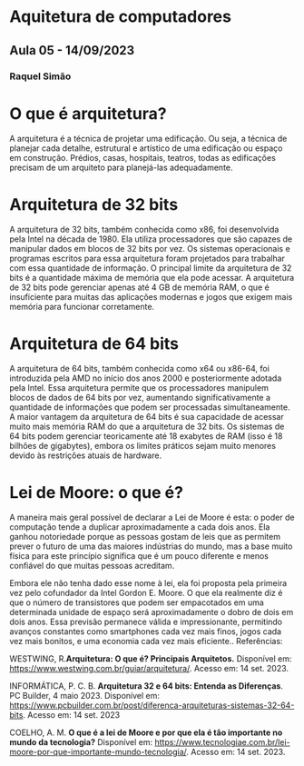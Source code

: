 # Aquitetura de computadores 
## Aula 05 - 14/09/2023 
### Raquel Simão 

# O que é arquitetura? 

A arquitetura é a técnica de projetar uma edificação. Ou seja, a técnica de planejar cada detalhe, estrutural e artístico de uma edificação ou espaço em construção. Prédios, casas, hospitais, teatros, todas as edificações precisam de um arquiteto para planejá-las adequadamente.

# Arquitetura de 32 bits 

A arquitetura de 32 bits, também conhecida como x86, foi desenvolvida pela Intel na década de 1980. Ela utiliza processadores que são capazes de manipular dados em blocos de 32 bits por vez. Os sistemas operacionais e programas escritos para essa arquitetura foram projetados para trabalhar com essa quantidade de informação.
O principal limite da arquitetura de 32 bits é a quantidade máxima de memória que ela pode acessar. A arquitetura de 32 bits pode gerenciar apenas até 4 GB de memória RAM, o que é insuficiente para muitas das aplicações modernas e jogos que exigem mais memória para funcionar corretamente.

# Arquitetura de 64 bits 

A arquitetura de 64 bits, também conhecida como x64 ou x86-64, foi introduzida pela AMD no início dos anos 2000 e posteriormente adotada pela Intel. Essa arquitetura permite que os processadores manipulem blocos de dados de 64 bits por vez, aumentando significativamente a quantidade de informações que podem ser processadas simultaneamente.
A maior vantagem da arquitetura de 64 bits é sua capacidade de acessar muito mais memória RAM do que a arquitetura de 32 bits. Os sistemas de 64 bits podem gerenciar teoricamente até 18 exabytes de RAM (isso é 18 bilhões de gigabytes), embora os limites práticos sejam muito menores devido às restrições atuais de hardware.

# Lei de Moore: o que é? 

A maneira mais geral possível de declarar a Lei de Moore é esta: o poder de computação tende a duplicar aproximadamente a cada dois anos. Ela ganhou notoriedade porque as pessoas gostam de leis que as permitem prever o futuro de uma das maiores indústrias do mundo, mas a base muito física para este princípio significa que é um pouco diferente e menos confiável do que muitas pessoas acreditam.

Embora ele não tenha dado esse nome à lei, ela foi proposta pela primeira vez pelo cofundador da Intel Gordon E. Moore. O que ela realmente diz é que o número de transistores que podem ser empacotados em uma determinada unidade de espaço será aproximadamente o dobro de dois em dois anos. Essa previsão permanece válida e impressionante, permitindo avanços constantes como smartphones cada vez mais finos, jogos cada vez mais bonitos, e uma economia cada vez mais eficiente..
Referências:

WESTWING, R.**Arquitetura: O que é? Principais Arquitetos.** Disponível em: <https://www.westwing.com.br/guiar/arquitetura/>. Acesso em: 14 set. 2023.

INFORMÁTICA, P. C. B. **Arquitetura 32 e 64 bits: Entenda as Diferenças**. PC Builder, 4 maio 2023. Disponível em: <https://www.pcbuilder.com.br/post/diferenca-arquiteturas-sistemas-32-64-bits>. Acesso em: 14 set. 2023

COELHO, A. M. **O que é a lei de Moore e por que ela é tão importante no mundo da tecnologia?** Disponível em: <https://www.tecnologiae.com.br/lei-moore-por-que-importante-mundo-tecnologia/>. Acesso em: 14 set. 2023.



